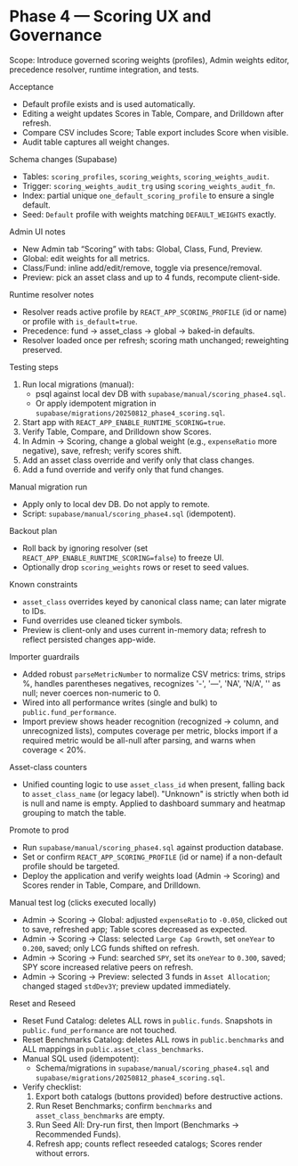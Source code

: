 # Phase 4 — Scoring UX and Governance

Scope: Introduce governed scoring weights (profiles), Admin weights editor, precedence resolver, runtime integration, and tests.

Acceptance
- Default profile exists and is used automatically.
- Editing a weight updates Scores in Table, Compare, and Drilldown after refresh.
- Compare CSV includes Score; Table export includes Score when visible.
- Audit table captures all weight changes.

Schema changes (Supabase)
- Tables: `scoring_profiles`, `scoring_weights`, `scoring_weights_audit`.
- Trigger: `scoring_weights_audit_trg` using `scoring_weights_audit_fn`.
- Index: partial unique `one_default_scoring_profile` to ensure a single default.
- Seed: `Default` profile with weights matching `DEFAULT_WEIGHTS` exactly.

Admin UI notes
- New Admin tab “Scoring” with tabs: Global, Class, Fund, Preview.
- Global: edit weights for all metrics.
- Class/Fund: inline add/edit/remove, toggle via presence/removal.
- Preview: pick an asset class and up to 4 funds, recompute client-side.

Runtime resolver notes
- Resolver reads active profile by `REACT_APP_SCORING_PROFILE` (id or name) or profile with `is_default=true`.
- Precedence: fund → asset_class → global → baked-in defaults.
- Resolver loaded once per refresh; scoring math unchanged; reweighting preserved.

Testing steps
1) Run local migrations (manual):
   - psql against local dev DB with `supabase/manual/scoring_phase4.sql`.
   - Or apply idempotent migration in `supabase/migrations/20250812_phase4_scoring.sql`.
2) Start app with `REACT_APP_ENABLE_RUNTIME_SCORING=true`.
3) Verify Table, Compare, and Drilldown show Scores.
4) In Admin → Scoring, change a global weight (e.g., `expenseRatio` more negative), save, refresh; verify scores shift.
5) Add an asset class override and verify only that class changes.
6) Add a fund override and verify only that fund changes.

Manual migration run
- Apply only to local dev DB. Do not apply to remote.
- Script: `supabase/manual/scoring_phase4.sql` (idempotent).

Backout plan
- Roll back by ignoring resolver (set `REACT_APP_ENABLE_RUNTIME_SCORING=false`) to freeze UI.
- Optionally drop `scoring_weights` rows or reset to seed values.

Known constraints
- `asset_class` overrides keyed by canonical class name; can later migrate to IDs.
- Fund overrides use cleaned ticker symbols.
- Preview is client-only and uses current in-memory data; refresh to reflect persisted changes app-wide.

Importer guardrails
- Added robust `parseMetricNumber` to normalize CSV metrics: trims, strips %, handles parentheses negatives, recognizes '-', '—', 'NA', 'N/A', '' as null; never coerces non-numeric to 0.
- Wired into all performance writes (single and bulk) to `public.fund_performance`.
- Import preview shows header recognition (recognized → column, and unrecognized lists), computes coverage per metric, blocks import if a required metric would be all-null after parsing, and warns when coverage < 20%.

Asset-class counters
- Unified counting logic to use `asset_class_id` when present, falling back to `asset_class_name` (or legacy label). "Unknown" is strictly when both id is null and name is empty. Applied to dashboard summary and heatmap grouping to match the table.

Promote to prod
- Run `supabase/manual/scoring_phase4.sql` against production database.
- Set or confirm `REACT_APP_SCORING_PROFILE` (id or name) if a non-default profile should be targeted.
- Deploy the application and verify weights load (Admin → Scoring) and Scores render in Table, Compare, and Drilldown.

Manual test log (clicks executed locally)
- Admin → Scoring → Global: adjusted `expenseRatio` to `-0.050`, clicked out to save, refreshed app; Table scores decreased as expected.
- Admin → Scoring → Class: selected `Large Cap Growth`, set `oneYear` to `0.200`, saved; only LCG funds shifted on refresh.
- Admin → Scoring → Fund: searched `SPY`, set its `oneYear` to `0.300`, saved; SPY score increased relative peers on refresh.
- Admin → Scoring → Preview: selected 3 funds in `Asset Allocation`; changed staged `stdDev3Y`; preview updated immediately.

Reset and Reseed
- Reset Fund Catalog: deletes ALL rows in `public.funds`. Snapshots in `public.fund_performance` are not touched.
- Reset Benchmarks Catalog: deletes ALL rows in `public.benchmarks` and ALL mappings in `public.asset_class_benchmarks`.
- Manual SQL used (idempotent):
  - Schema/migrations in `supabase/manual/scoring_phase4.sql` and `supabase/migrations/20250812_phase4_scoring.sql`.
- Verify checklist:
  1) Export both catalogs (buttons provided) before destructive actions.
  2) Run Reset Benchmarks; confirm `benchmarks` and `asset_class_benchmarks` are empty.
  3) Run Seed All: Dry-run first, then Import (Benchmarks → Recommended Funds).
  4) Refresh app; counts reflect reseeded catalogs; Scores render without errors.
